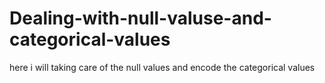 # Dealing-with-null-valuse-and-categorical-values
here i will taking care of the null values and encode the categorical values
